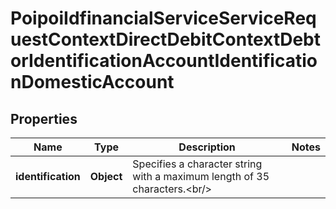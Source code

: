 # PoipoiIdfinancialServiceServiceRequestContextDirectDebitContextDebtorIdentificationAccountIdentificationDomesticAccount

## Properties
Name | Type | Description | Notes
------------ | ------------- | ------------- | -------------
**identification** | **Object** | Specifies a character string with a maximum length of 35 characters.&lt;br/&gt; | 
